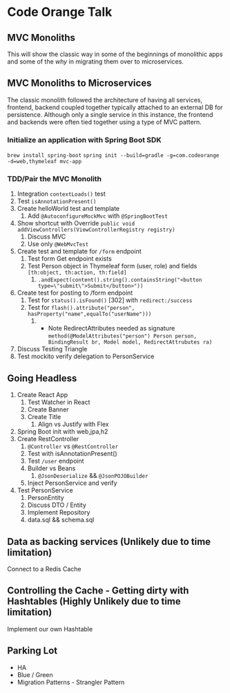 # Code Orange Talk

## MVC Monoliths
This will show the classic way in some of the beginnings of monolithic apps and some of the *why* in migrating them over to microservices.

## MVC Monoliths to Microservices
The classic monolith followed the architecture of having all services, frontend, backend coupled together typically attached to an external DB for persistence. Although only a single service in this instance, the frontend and backends were often tied together using a type of MVC pattern.

### Initialize an application with Spring Boot SDK
`brew install spring-boot`
`spring init --build=gradle -g=com.codeorange -d=web,thymeleaf mvc-app`

### TDD/Pair the MVC Monolith
1. Integration `contextLoads()` test
1. Test `isAnnotationPresent()`
1. Create helloWorld test and template
    1. Add `@AutoconfigureMockMvc` with `@SpringBootTest`
1. Show shortcut with Override `public void addViewControllers(ViewControllerRegistry registry)`
    1. Discuss MVC
    1. Use only `@WebMvcTest`
1. Create test and template for `/form` endpoint
    1. Test form Get endpoint exists
    1. Test Person object in Thymeleaf form (user, role) and fields `[th:object, th:action, th:field]`
        1. `.andExpect(content().string().containsString("<button type=\"submit\">Submit</button>"))`
1. Create test for posting to /form endpoint
    1. Test for `status().isFound()` [302] with `redirect:/success`
    1. Test for `flash().attribute("person", hasProperty("name",equalTo("userName")))`
        1. * Note RedirectAttributes needed as signature `method(@ModelAttributes("person") Person person, BindingResult br, Model model, RedirectAttrubutes ra)`
1. Discuss Testing Triangle
1. Test mockito verify delegation to PersonService

## Going Headless
1. Create React App
    1. Test Watcher in React
    1. Create Banner
    1. Create Title
        1. Align vs Justify with Flex
1. Spring Boot init with web,jpa,h2
1. Create RestController
    1. `@Controller` vs `@RestController`
    1. Test with isAnnotationPresent()
    1. Test `/user` endpoint
    1. Builder vs Beans
        1. `@JsonDeserialize` && `@JsonPOJOBuilder` 
    1. Inject PersonService and verify
1. Test PersonService
    1. PersonEntity
    1. Discuss DTO / Entity  
    1. Implement Repository
    1. data.sql && schema.sql
     

## Data as backing services (Unlikely due to time limitation)
Connect to a Redis Cache

## Controlling the Cache - Getting dirty with Hashtables (Highly Unlikely due to time limitation)
Implement our own Hashtable


## Parking Lot
* HA
* Blue / Green
* Migration Patterns - Strangler Pattern
